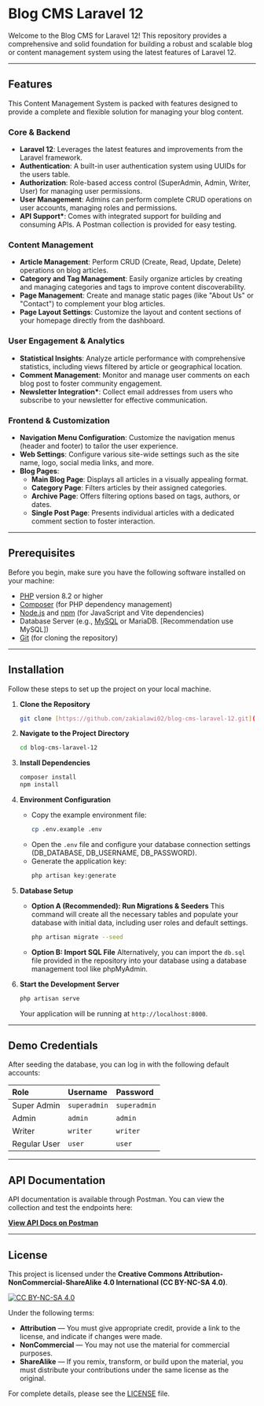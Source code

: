 # Blog CMS Laravel 12

Welcome to the Blog CMS for Laravel 12! This repository provides a comprehensive and solid foundation for building a robust and scalable blog or content management system using the latest features of Laravel 12.

---

## Features

This Content Management System is packed with features designed to provide a complete and flexible solution for managing your blog content.

### Core & Backend

- **Laravel 12**: Leverages the latest features and improvements from the Laravel framework.
- **Authentication**: A built-in user authentication system using UUIDs for the users table.
- **Authorization**: Role-based access control (SuperAdmin, Admin, Writer, User) for managing user permissions.
- **User Management**: Admins can perform complete CRUD operations on user accounts, managing roles and permissions.
- **API Support\***: Comes with integrated support for building and consuming APIs. A Postman collection is provided for easy testing.

### Content Management

- **Article Management**: Perform CRUD (Create, Read, Update, Delete) operations on blog articles.
- **Category and Tag Management**: Easily organize articles by creating and managing categories and tags to improve content discoverability.
- **Page Management**: Create and manage static pages (like "About Us" or "Contact") to complement your blog articles.
- **Page Layout Settings**: Customize the layout and content sections of your homepage directly from the dashboard.

### User Engagement & Analytics

- **Statistical Insights**: Analyze article performance with comprehensive statistics, including views filtered by article or geographical location.
- **Comment Management**: Monitor and manage user comments on each blog post to foster community engagement.
- **Newsletter Integration\***: Collect email addresses from users who subscribe to your newsletter for effective communication.

### Frontend & Customization

- **Navigation Menu Configuration**: Customize the navigation menus (header and footer) to tailor the user experience.
- **Web Settings**: Configure various site-wide settings such as the site name, logo, social media links, and more.
- **Blog Pages**:
    - **Main Blog Page**: Displays all articles in a visually appealing format.
    - **Category Page**: Filters articles by their assigned categories.
    - **Archive Page**: Offers filtering options based on tags, authors, or dates.
    - **Single Post Page**: Presents individual articles with a dedicated comment section to foster interaction.

---

## Prerequisites

Before you begin, make sure you have the following software installed on your machine:

- [PHP](https://www.php.net/) version 8.2 or higher
- [Composer](https://getcomposer.org/) (for PHP dependency management)
- [Node.js](https://nodejs.org/) and [npm](https://www.npmjs.com/) (for JavaScript and Vite dependencies)
- Database Server (e.g., [MySQL](https://www.mysql.com/) or MariaDB. [Recommendation use MySQL])
- [Git](https://git-scm.com/) (for cloning the repository)

---

## Installation

Follow these steps to set up the project on your local machine.

1.  **Clone the Repository**

    ```bash
    git clone [https://github.com/zakialawi02/blog-cms-laravel-12.git](https://github.com/zakialawi02/blog-cms-laravel-12.git)
    ```

2.  **Navigate to the Project Directory**

    ```bash
    cd blog-cms-laravel-12
    ```

3.  **Install Dependencies**

    ```bash
    composer install
    npm install
    ```

4.  **Environment Configuration**

    - Copy the example environment file:
        ```bash
        cp .env.example .env
        ```
    - Open the `.env` file and configure your database connection settings (DB_DATABASE, DB_USERNAME, DB_PASSWORD).
    - Generate the application key:
        ```bash
        php artisan key:generate
        ```

5.  **Database Setup**

    - **Option A (Recommended): Run Migrations & Seeders**
      This command will create all the necessary tables and populate your database with initial data, including user roles and default settings.
        ```bash
        php artisan migrate --seed
        ```
    - **Option B: Import SQL File**
      Alternatively, you can import the `db.sql` file provided in the repository into your database using a database management tool like phpMyAdmin.

6.  **Start the Development Server**

    ```bash
    php artisan serve
    ```

    Your application will be running at `http://localhost:8000`.

---

## Demo Credentials

After seeding the database, you can log in with the following default accounts:

| Role         | Username     | Password     |
| :----------- | :----------- | :----------- |
| Super Admin  | `superadmin` | `superadmin` |
| Admin        | `admin`      | `admin`      |
| Writer       | `writer`     | `writer`     |
| Regular User | `user`       | `user`       |

---

## API Documentation

API documentation is available through Postman. You can view the collection and test the endpoints here:

[**View API Docs on Postman**](https://documenter.getpostman.com/view/25223819/2sAYkLoHLh)

---

## License

This project is licensed under the **Creative Commons Attribution-NonCommercial-ShareAlike 4.0 International (CC BY-NC-SA 4.0)**.

[![CC BY-NC-SA 4.0](https://i.creativecommons.org/l/by-nc-sa/4.0/88x31.png)](http://creativecommons.org/licenses/by-nc-sa/4.0/)

Under the following terms:

- **Attribution** — You must give appropriate credit, provide a link to the license, and indicate if changes were made.
- **NonCommercial** — You may not use the material for commercial purposes.
- **ShareAlike** — If you remix, transform, or build upon the material, you must distribute your contributions under the same license as the original.

For complete details, please see the [LICENSE](LICENSE) file.
